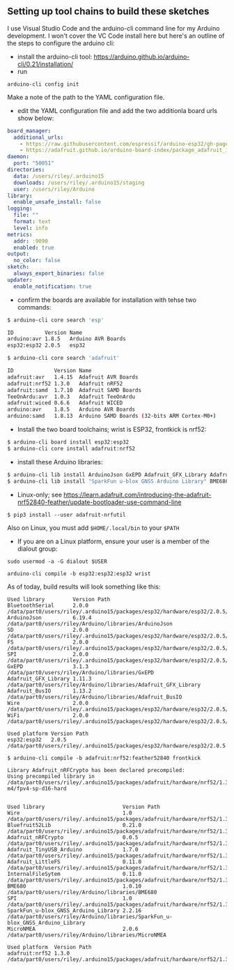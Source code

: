 ## Setting up tool chains to build these sketches

I use Visual Studio Code and the arduino-cli command line for my Arduino development. 
I won't cover the VC Code install here but here's an outline of the steps to configure the arduino cli:

* install the arduino-cli tool: https://arduino.github.io/arduino-cli/0.21/installation/
* run 

```arduino-cli config init```

Make a note of the path to the YAML configuration file.

* edit the YAML configuration file and add the two additionla board urls show below:

```yaml
board_manager:
  additional_urls:
    - https://raw.githubusercontent.com/espressif/arduino-esp32/gh-pages/package_esp32_dev_index.json
    - https://adafruit.github.io/arduino-board-index/package_adafruit_index.json
daemon:
  port: "50051"
directories:
  data: /users/riley/.arduino15
  downloads: /users/riley/.arduino15/staging
  user: /users/riley/Arduino
library:
  enable_unsafe_install: false
logging:
  file: ""
  format: text
  level: info
metrics:
  addr: :9090
  enabled: true
output:
  no_color: false
sketch:
  always_export_binaries: false
updater:
  enable_notification: true
  ```

* confirm the boards are available for installation with tehse two commands:
```sh
$ arduino-cli core search 'esp'

ID          Version Name              
arduino:avr 1.8.5   Arduino AVR Boards
esp32:esp32 2.0.5   esp32             
```

```sh
$ arduino-cli core search 'adafruit'

ID             Version Name                                        
adafruit:avr   1.4.15  Adafruit AVR Boards                         
adafruit:nrf52 1.3.0   Adafruit nRF52                              
adafruit:samd  1.7.10  Adafruit SAMD Boards                        
TeeOnArdu:avr  1.0.3   Adafruit TeeOnArdu                          
adafruit:wiced 0.6.6   Adafruit WICED                              
arduino:avr    1.8.5   Arduino AVR Boards                          
arduino:samd   1.8.13  Arduino SAMD Boards (32-bits ARM Cortex-M0+)
```

* Install the two board toolchains; wrist is ESP32, frontkick is nrf52:

```sh
$ arduino-cli board install esp32:esp32
$ arduino-cli core install adafruit:nrf52
```

* install these Arduino libraries: 

```bash
$ arduino-cli lib install ArduinoJson GxEPD Adafruit_GFX_Library Adafruit_BusIO
$ arduino-cli lib install "SparkFun u-blox GNSS Arduino Library" BME680 MicroNMEA
```

* Linux-only; see https://learn.adafruit.com/introducing-the-adafruit-nrf52840-feather/update-bootloader-use-command-line 

```
$ pip3 install --user adafruit-nrfutil
```
Also on Linux, you must add ```$HOME/.local/bin``` to your ```$PATH```

* If you are on a Linux platform, ensure your user is a member of the dialout group: 

```sudo usermod -a -G dialout $USER```

```arduino-cli compile -b esp32:esp32:esp32 wrist```

As of today, build results will look something like this:

```
Used library         Version Path                                                                                            
BluetoothSerial      2.0.0   /data/part0/users/riley/.arduino15/packages/esp32/hardware/esp32/2.0.5/libraries/BluetoothSerial
ArduinoJson          6.19.4  /data/part0/users/riley/Arduino/libraries/ArduinoJson                                           
SD                   2.0.0   /data/part0/users/riley/.arduino15/packages/esp32/hardware/esp32/2.0.5/libraries/SD             
FS                   2.0.0   /data/part0/users/riley/.arduino15/packages/esp32/hardware/esp32/2.0.5/libraries/FS             
SPI                  2.0.0   /data/part0/users/riley/.arduino15/packages/esp32/hardware/esp32/2.0.5/libraries/SPI            
GxEPD                3.1.3   /data/part0/users/riley/Arduino/libraries/GxEPD                                                 
Adafruit_GFX_Library 1.11.3  /data/part0/users/riley/Arduino/libraries/Adafruit_GFX_Library                                  
Adafruit_BusIO       1.13.2  /data/part0/users/riley/Arduino/libraries/Adafruit_BusIO                                        
Wire                 2.0.0   /data/part0/users/riley/.arduino15/packages/esp32/hardware/esp32/2.0.5/libraries/Wire           
WiFi                 2.0.0   /data/part0/users/riley/.arduino15/packages/esp32/hardware/esp32/2.0.5/libraries/WiFi           

Used platform Version Path                                                                  
esp32:esp32   2.0.5   /data/part0/users/riley/.arduino15/packages/esp32/hardware/esp32/2.0.5
```

```
$ arduino-cli compile -b adafruit:nrf52:feather52840 frontkick
```

```
Library Adafruit_nRFCrypto has been declared precompiled:
Using precompiled library in /data/part0/users/riley/.arduino15/packages/adafruit/hardware/nrf52/1.3.0/libraries/Adafruit_nRFCrypto/src/cortex-m4/fpv4-sp-d16-hard


Used library                         Version Path                                                                                                        
Wire                                 1.0     /data/part0/users/riley/.arduino15/packages/adafruit/hardware/nrf52/1.3.0/libraries/Wire                    
Bluefruit52Lib                       0.21.0  /data/part0/users/riley/.arduino15/packages/adafruit/hardware/nrf52/1.3.0/libraries/Bluefruit52Lib          
Adafruit_nRFCrypto                   0.0.5   /data/part0/users/riley/.arduino15/packages/adafruit/hardware/nrf52/1.3.0/libraries/Adafruit_nRFCrypto      
Adafruit_TinyUSB_Arduino             1.7.0   /data/part0/users/riley/.arduino15/packages/adafruit/hardware/nrf52/1.3.0/libraries/Adafruit_TinyUSB_Arduino
Adafruit_LittleFS                    0.11.0  /data/part0/users/riley/.arduino15/packages/adafruit/hardware/nrf52/1.3.0/libraries/Adafruit_LittleFS       
InternalFileSytem                    0.11.0  /data/part0/users/riley/.arduino15/packages/adafruit/hardware/nrf52/1.3.0/libraries/InternalFileSytem       
BME680                               1.0.10  /data/part0/users/riley/Arduino/libraries/BME680                                                            
SPI                                  1.0     /data/part0/users/riley/.arduino15/packages/adafruit/hardware/nrf52/1.3.0/libraries/SPI                     
SparkFun_u-blox_GNSS_Arduino_Library 2.2.16  /data/part0/users/riley/Arduino/libraries/SparkFun_u-blox_GNSS_Arduino_Library                              
MicroNMEA                            2.0.6   /data/part0/users/riley/Arduino/libraries/MicroNMEA                                                         

Used platform  Version Path                                                                     
adafruit:nrf52 1.3.0   /data/part0/users/riley/.arduino15/packages/adafruit/hardware/nrf52/1.3.0
```